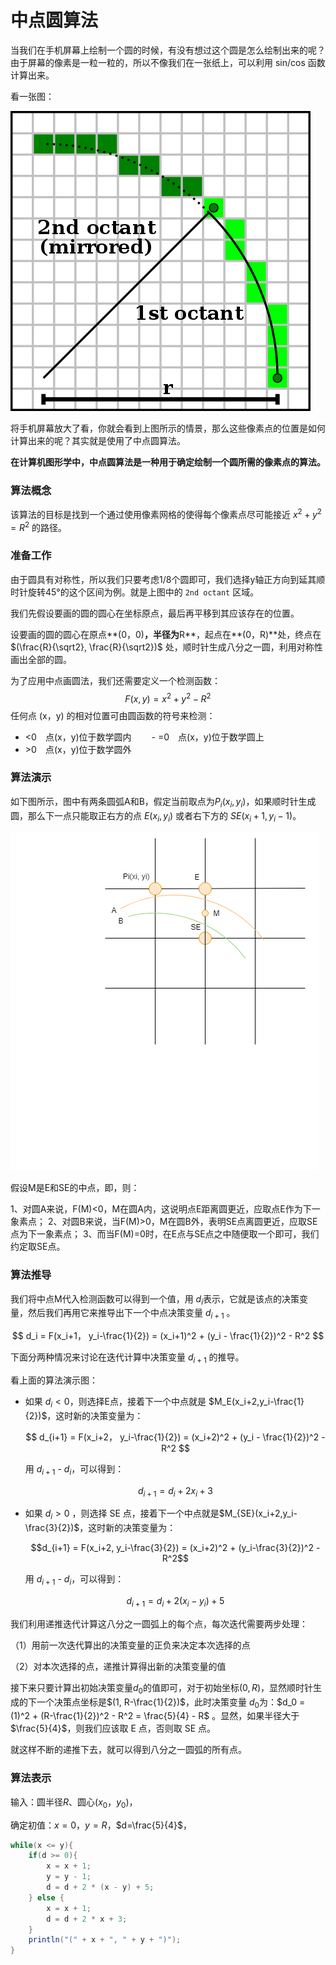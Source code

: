 # 中点圆算法

当我们在手机屏幕上绘制一个圆的时候，有没有想过这个圆是怎么绘制出来的呢？由于屏幕的像素是一粒一粒的，所以不像我们在一张纸上，可以利用 sin/cos 函数计算出来。

看一张图：

![](https://github.com/aprz512/pic4aprz512/blob/master/Blog/%E7%AE%97%E6%B3%95/%E4%B8%AD%E7%82%B9%E5%9C%86%E7%AE%97%E6%B3%95/Bresenham_circle.png?raw=true)

将手机屏幕放大了看，你就会看到上图所示的情景，那么这些像素点的位置是如何计算出来的呢？其实就是使用了中点圆算法。



**在计算机图形学中，中点圆算法是一种用于确定绘制一个圆所需的像素点的算法。**



### 算法概念

该算法的目标是找到一个通过使用像素网格的使得每个像素点尽可能接近 $x^2 + y^2 = R^2$ 的路径。



### 准备工作

由于圆具有对称性，所以我们只要考虑1/8个圆即可，我们选择y轴正方向到延其顺时针旋转45°的这个区间为例。就是上图中的 `2nd octant` 区域。

我们先假设要画的圆的圆心在坐标原点，最后再平移到其应该存在的位置。

设要画的圆的圆心在原点**(0，0)**，半径为**R**，起点在**(0，R)**处，终点在 $(\frac{R}{\sqrt2}, \frac{R}{\sqrt2})$ 处，顺时针生成八分之一圆，利用对称性画出全部的圆。

为了应用中点画圆法，我们还需要定义一个检测函数：
$$
F(x, y) = x^2 + y^2 - R^2
$$
任何点 (x，y) 的相对位置可由圆函数的符号来检测：

- <0　点(x，y)位于数学圆内
　　- =0　点(x，y)位于数学圆上
- \>0　点(x，y)位于数学圆外



### 算法演示

如下图所示，图中有两条圆弧A和B，假定当前取点为$P_i(x_i, y_i)$，如果顺时针生成圆，那么下一点只能取正右方的点 $E(x_i, y_i)$ 或者右下方的 $SE(x_i+1, y_i-1)$。 

![图1](https://github.com/aprz512/pic4aprz512/blob/master/Blog/%E7%AE%97%E6%B3%95/%E4%B8%AD%E7%82%B9%E5%9C%86%E7%AE%97%E6%B3%95/midpoint_cicle.png?raw=true)

假设M是E和SE的中点，即，则：

1、对圆A来说，F(M)<0，M在圆A内，这说明点E距离圆更近，应取点E作为下一象素点；
2、对圆B来说，当F(M)>0，M在圆B外，表明SE点离圆更近，应取SE点为下一象素点；
3、而当F(M)=0时，在E点与SE点之中随便取一个即可，我们约定取SE点。



### 算法推导

我们将中点M代入检测函数可以得到一个值，用 $d_i$表示，它就是该点的决策变量，然后我们再用它来推导出下一个中点决策变量 $d_{i+1}$ 。

$$ d_i = F(x_i+1， y_i-\frac{1}{2}) = (x_i+1)^2 + (y_i - \frac{1}{2})^2 - R^2 $$

下面分两种情况来讨论在迭代计算中决策变量  $d_{i+1}$ 的推导。

看上面的算法演示图：

- 如果 $d_i < 0$，则选择E点，接着下一个中点就是 $M_E(x_i+2,y_i-\frac{1}{2})$，这时新的决策变量为：

  $$ d_{i+1} = F(x_i+2， y_i-\frac{1}{2}) = (x_i+2)^2 + (y_i - \frac{1}{2})^2 - R^2 $$

  用 $d_{i+1}$ - $d_i$，可以得到： 

  $$ d_{i+1} = d_i  + 2x_i   + 3$$

- 如果 $d_i > 0$ ，则选择 SE 点，接着下一个中点就是$M_{SE}(x_i+2,y_i-\frac{3}{2})$，这时新的决策变量为：

  $$d_{i+1} = F(x_i+2, y_i-\frac{3}{2}) = (x_i+2)^2 + (y_i-\frac{3}{2})^2 - R^2$$

  用 $d_{i+1}$ - $d_i$，可以得到： 

  $$d_{i+1} = d_i  + 2(x_i-y_i)   + 5$$

我们利用递推迭代计算这八分之一圆弧上的每个点，每次迭代需要两步处理：

（1）用前一次迭代算出的决策变量的正负来决定本次选择的点

（2）对本次选择的点，递推计算得出新的决策变量的值

接下来只要计算出初始决策变量$d_0$的值即可，对于初始坐标$(0,R)$，显然顺时针生成的下一个决策点坐标是$(1, R-\frac{1}{2})$，此时决策变量 $d_0$为：$d_0 = (1)^2 + (R-\frac{1}{2})^2 - R^2 = \frac{5}{4} - R$ 。显然，如果半径大于 $\frac{5}{4}$，则我们应该取 E 点，否则取 SE 点。

就这样不断的递推下去，就可以得到八分之一圆弧的所有点。

### 算法表示

输入：圆半径$R$、圆心$(x_0，y_0)$，

确定初值：$x=0$，$y=R$，$d=\frac{5}{4}$，

```java
while(x <= y){
    if(d >= 0){
        x = x + 1;
        y = y - 1;
        d = d + 2 * (x - y) + 5;
    } else {
        x = x + 1;
        d = d + 2 * x + 3;
    }
    println("(" + x + ", " + y + ")");
}
```

